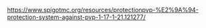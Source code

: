 https://www.spigotmc.org/resources/protectionpvp-%E2%9A%94-protection-system-against-pvp-1-17-1-21.121277/
